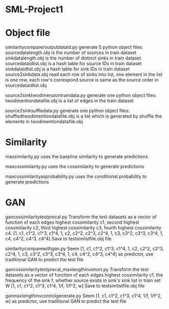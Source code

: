 # SML-Project1

# Object file

similaritycompare/outputdataid.py generate 5 python object files:
sourcedatalength.obj is the number of sources in train dataset
sinkdatalength.obj is the number of distinct sinks in train dataset
sourcedataidlist.obj is a hash table for source IDs in train dataset
sinkdataidlist.obj is a hash table for sink IDs in train dataset
source2sinkdata.obj read each row of sinks into list, one element in the list is one row, each row's correspond source is same as the source order in sourcedataidlist.obj


source2sinktwodimensiontraindata.py generate one python object files:
twodimentiondatafile.obj is a list of edges in the train dataset



source2sinksuffledata.py generate one python object files:
shuffledtwodimentiondatafile.obj is a list which is generated by shuffle the elements in twodimentiondatafile.obj

# Similarity

maxsimilarity.py uses the baseline similarity to generate predictions

maxcossimilarity.py uses the cossimilarity to generate predictions

maxcossimilarityasprobability.py uses the conditional probability to generate predictions


# GAN
gancossimilaritytestprecal.py
Transform the test datasets as a vector of function of each edges highest cossimilarity c1, second highest cossimilarity c2, third highest cossimilarity c3, fourth highest cossimilarity c4.
[1, c1, c1^2, c1^3, c1^4, 1, c2, c2^2, c2^3, c2^4, 1, c3, c3^2, c3^3, c3^4, 1, c4, c4^2, c4^3, c4^4]
Save to testsimlistfile.obj file


similaritycomparewithgan.py
Seem [1, c1, c1^2, c1^3, c1^4, 1, c2, c2^2, c2^3, c2^4, 1, c3, c3^2, c3^3, c3^4, 1, c4, c4^2, c4^3, c4^4] as predictor, use traditional GAN to predict the test file


gancossimilaritytestprecal_maxlengthinvshort.py
Transform the test datasets as a vector of function of each edges highest cossimilarity c1, the frequency of the sink f, whether source exists in sink's sink list in train set W
[1, c1, c1^2, c1^3, c1^4, 1/f, 1/f^2, w]
Save to testsimlistfile.obj file


ganmaxlengthinvcontrolgenerate.py
Seem [1, c1, c1^2, c1^3, c1^4, 1/f, 1/f^2, w] as predictor, use traditional GAN to predict the test file



